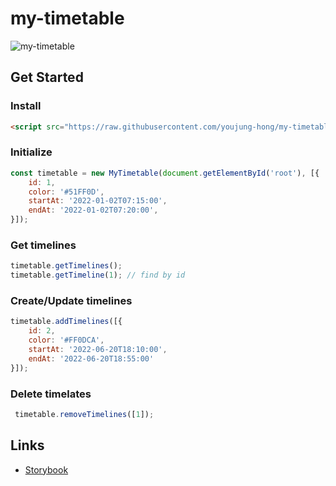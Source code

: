 # my-timetable

![my-timetable](https://user-images.githubusercontent.com/13758710/185757230-6dc7a058-eda5-46a6-8825-14d939abd466.png)

## Get Started

### Install
```html
<script src="https://raw.githubusercontent.com/youjung-hong/my-timetable/main/dist/main.js"></script>
```

### Initialize
```js
const timetable = new MyTimetable(document.getElementById('root'), [{
    id: 1,
    color: '#51FF0D',
    startAt: '2022-01-02T07:15:00',
    endAt: '2022-01-02T07:20:00',
}]);
```

### Get timelines
```js
timetable.getTimelines();
timetable.getTimeline(1); // find by id
```

### Create/Update timelines
```js
timetable.addTimelines([{
    id: 2,
    color: '#FF0DCA',
    startAt: '2022-06-20T18:10:00',
    endAt: '2022-06-20T18:55:00'
}]);
```

### Delete timelates
```js
 timetable.removeTimelines([1]);
```

## Links

- [Storybook](https://youjung-hong.github.io/my-timetable/)
